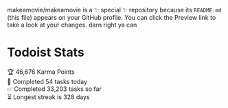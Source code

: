 makeamovie/makeamovie is a ✨ special ✨ repository because its `README.md` (this file) appears on your GitHub profile.
You can click the Preview link to take a look at your changes. darn right ya can

# Todoist Stats

<!-- TODO-IST:START -->
🏆  46,676 Karma Points           
🌸  Completed 54 tasks today           
✅  Completed 33,203 tasks so far           
⏳  Longest streak is 328 days
<!-- TODO-IST:END -->